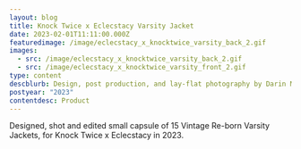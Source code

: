 ```yaml
---
layout: blog
title: Knock Twice x Eclecstacy Varsity Jacket
date: 2023-02-01T11:11:00.000Z
featuredimage: /image/eclecstacy_x_knocktwice_varsity_back_2.gif
images:
  - src: /image/eclecstacy_x_knocktwice_varsity_back_2.gif
  - src: /image/eclecstacy_x_knocktwice_varsity_front_2.gif
type: content
descblurb: Design, post production, and lay-flat photography by Darin Morrison-Beer
postyear: "2023"
contentdesc: Product
---
```

Designed, shot and edited small capsule of 15 Vintage Re-born Varsity Jackets, for Knock Twice x Eclecstacy in 2023. 
